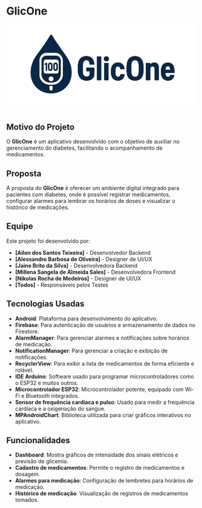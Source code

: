 # GlicOne

![Logo do GlicOne](media/Logo_GlicOne.png)

## Motivo do Projeto
O **GlicOne** é um aplicativo desenvolvido com o objetivo de auxiliar no gerenciamento do diabetes, facilitando o acompanhamento de medicamentos.

## Proposta
A proposta do **GlicOne** é oferecer um ambiente digital integrado para pacientes com diabetes, onde é possível registrar medicamentos, configurar alarmes para lembrar os horários de doses e visualizar o histórico de medicações.

## Equipe
Este projeto foi desenvolvido por:
- **[Ailon dos Santos Teixeira]** - Desenvolvedor Backend
- **[Alessandro Barbosa de Oliveira]** - Designer de UI/UX
- **[Jaine Brito da Silva]** - Desenvolvedora Backend
- **[Millena Sangela de Almeida Sales]** - Desenvolvedora Frontend
- **[Nikolas Rocha de Medeiros]** - Designer de UI/UX
- **[Todos]** - Responsáveis pelos Testes

## Tecnologias Usadas
- **Android**: Plataforma para desenvolvimento do aplicativo.
- **Firebase**: Para autenticação de usuários e armazenamento de dados no Firestore.
- **AlarmManager**: Para gerenciar alarmes e notificações sobre horários de medicação.
- **NotificationManager**: Para gerenciar a criação e exibição de notificações.
- **RecyclerView**: Para exibir a lista de medicamentos de forma eficiente e rolável.
- **IDE Arduino**: Software usado para programar microcontroladores como o ESP32 e muitos outros.
- **Microcontrolador ESP32**: Microcontrolador potente, equipado com Wi-Fi e Bluetooth integrados.
- **Sensor de frequência cardíaca e pulso**: Usado para medir a frequência cardíaca e a oxigenação do sangue.
- **MPAndroidChart**: Biblioteca utilizada para criar gráficos interativos no aplicativo.

## Funcionalidades
- **Dashboard**: Mostra gráficos de intensidade dos sinais elétricos e previsão de glicemia.
- **Cadastro de medicamentos**: Permite o registro de medicamentos e dosagem.
- **Alarmes para medicação**: Configuração de lembretes para horários de medicação.
- **Histórico de medicação**: Visualização de registros de medicamentos tomados.
